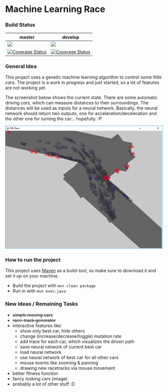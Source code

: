 # Machine Learning Race

### Build Status

| master | develop |
|--------|---------|
| ![](https://travis-ci.com/Thommynator/MachineLearningRace.svg?branch=master) | ![](https://travis-ci.com/Thommynator/MachineLearningRace.svg?branch=develop) |
| [![Coverage Status](https://coveralls.io/repos/github/Thommynator/MachineLearningRace/badge.svg?branch=master)](https://coveralls.io/github/Thommynator/MachineLearningRace?branch=master) | [![Coverage Status](https://coveralls.io/repos/github/Thommynator/MachineLearningRace/badge.svg?branch=develop)](https://coveralls.io/github/Thommynator/MachineLearningRace?branch=develop) |

### General Idea
This project uses a genetic machine learning algorithm to control some
little _cars_. The project is a work in progress and just started, so
a lot of features are not working yet.

The screenshot below shows the current state. There are some automatic
driving _cars_, which can measure distances to their
surroundings. The distances will be used as inputs for a neural network.
Basically, the neural network should return two outputs, one for
acceleration/deceleration and the other one for turning the car...
hopefully. :P

![](src/main/resources/demo.png)

### How to run the project
This project uses [Maven](http://maven.apache.org/) as a build-tool, so
make sure to download it and set it up on your machine.
* Build the project with `mvn clean package`
* Run in with `mvn exec:java`

### New Ideas / Remaining Tasks

* ~~simple moving cars~~
* ~~race-track generator~~
* interactive features like:
    * show only best car, hide others
    * change (increase/decrease/toggle) mutation rate
    * add trace for each car, which visualizes the driven path
    * save neural network of current best car
    * load neural network
    * use neural network of best car for all other cars
    * mouse events like zooming & panning 
    * drawing new racetracks via mouse movement
* better fitness function
* fancy looking cars (image)
* probably a lot of other stuff :D

